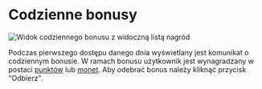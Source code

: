 # Codzienne bonusy

![Widok codziennego bonusu z widoczną listą nagród](https://dummyimage.com/1920x1080/)

Podczas pierwszego dostępu danego dnia wyświetlany jest komunikat o codziennym bonusie. W ramach bonusu użytkownik jest wynagradzany w postaci [punktów](punkty-i-ranking.md) lub [monet](monety.md). Aby odebrać bonus należy kliknąć przycisk "Odbierz".
